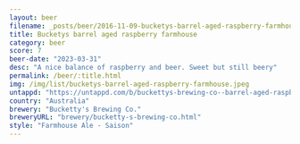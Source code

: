 ```yaml
---
layout: beer
filename: _posts/beer/2016-11-09-bucketys-barrel-aged-raspberry-farmhouse.md
title: Bucketys barrel aged raspberry farmhouse
category: beer
score: 7
beer-date: "2023-03-31"
desc: "A nice balance of raspberry and beer. Sweet but still beery"
permalink: /beer/:title.html
img: /img/list/bucketys-barrel-aged-raspberry-farmhouse.jpeg
untappd: "https://untappd.com/b/buckettys-brewing-co--barrel-aged-raspberry-farmhouse-ale/5223344"
country: "Australia"
brewery: "Bucketty's Brewing Co."
breweryURL: "brewery/bucketty-s-brewing-co.html"
style: "Farmhouse Ale - Saison"
---
```

